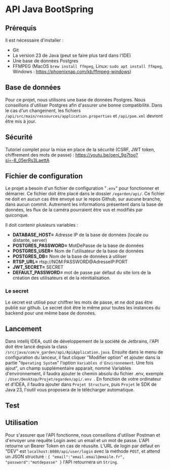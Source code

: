 # API Java BootSpring

## Prérequis
Il est nécessaire d'installer : 
- Git
- La version 23 de Java (peut se faire plus tard dans l'IDE)
- Une base de données Postgres
- FFMPEG (MacOS `brew install ffmpeg`, Linux: `sudo apt install ffmpeg`, Windows : https://phoenixnap.com/kb/ffmpeg-windows)

## Base de données
Pour ce projet, nous utilisons une base de données Postgres. 
Nous conseillons d'utiliser Postgres afin d'assurer une bonne compatibilité.
Dans le cas d'un changement, les fichiers `/api/src/main/ressources/application.properties` et `/api/pom.xml` devront être mis à jour.

## Sécurité
Tutoriel complet pour la mise en place de la sécurité (CSRF, JWT token, chiffrement des mots de passe) : https://youtu.be/oeni_9g7too?si=-8_05erRs3LaettA

## Fichier de configuration
Le projet a besoin d'un fichier de configuration "`.env`" pour fonctionner et démarrer. 
Ce fichier doit être placé dans le dossier `/egarden/api/`.
Ce fichier ne doit en aucun cas être envoyé sur le repos Github, sur aucune branche, dans aucun commit. 
Autrement les informations présentent dans la base de données, les flux de la caméra pourraient être vus et modifiés par quiconque.

Il doit contenir plusieurs variables :
- **DATABASE_HOST=** Adresse IP de la base de données (locale ou distante, server)
- **POSTGRES_PASSWORD=** MotDePasse de la base de données
- **POSTGRES_USER=** Nom de l'utilisateur de la base de données
- **POSTGRES_DB=** Nom de la base de données à utiliser
- **RTSP_URL=** rtsp://NOM:PASSWORD@AdresseIP:PORT
- **JWT_SECRET=** SECRET
- **DEFAULT_PASSWORD=** mot de passe par défaut du site lors de la création des utilisateurs et de la réinitialisation.

### Le secret
Le secret est utilisé pour chiffrer les mots de passe, et ne doit pas être publié sur github. 
Le secret doit être le même pour toutes les instances du backend pour une même base de données.

## Lancement 
Dans intellij IDEA, outil de développement de la société de Jetbrains, l'API doit être lancé depuis la class `/src/java/com/e_garden/api/ApiApplication.java`.
Ensuite dans le menu de configuration du lanceur, il faut cliquer "Modifier option" et ajouter dans la partie "`Operating System`" l'option `Variables d'Environnement`.
Une fois ajout", un champ supplémentaire apparait, nommé Variables d'environnement, il faudra ajouter le chemin absolu du fichier .env, exemple : `/User/Desktop/Projet/egarden/api/.env `.
En fonction de votre ordinateur et d'IDEA, il faudra ajouter dans `Projet Structure`, puis `Projet` le SDK de Java 23, l'outil vous proposera de le télécharger automatique. 

## Test

## Utilisation
Pour s'assurer que l'API fonctionne, nous conseillons d'utiliser Postman et d'envoyer une requête Login avec un email et un mot de passe. 
L'API retourne un Bearer Token en cas de réussite. 
L'URL de login par défaut en "DEV" est `localhost:8080/api/user/login` avec la méthode `POST`, et attend un JSON structuré : `{ "email":"email.email@emaile.fr", "password":"motdepasse" }` l'API retournera un `String`.